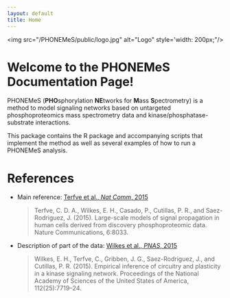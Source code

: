 ```yaml
---
layout: default
title: Home
---
```


<img src="/PHONEMeS/public/logo.jpg" alt="Logo" style='width: 200px;"/>

# Welcome to the PHONEMeS Documentation Page!

PHONEMeS (**PHO**sphorylation **NE**tworks for **M**ass **S**pectrometry) is a method to model signaling networks based on untargeted phosphoproteomics mass spectrometry data and kinase/phosphatase-substrate interactions.

This package contains the R package and accompanying scripts that implement the method as well as several examples of how to run a PHONEMeS analysis.

# References

+ Main reference: [Terfve et al., _Nat Comm_, 2015](http://www.nature.com/articles/ncomms9033)

  > Terfve, C. D. A., Wilkes, E. H., Casado, P., Cutillas, P. R., and Saez-Rodriguez, J. (2015). Large-scale models of signal propagation in human cells derived from discovery phosphoproteomic data. Nature Communications, 6:8033.

+ Description of part of the data: [Wilkes et al., _PNAS_, 2015](http://www.pnas.org/content/112/25/7719.abstract)

  > Wilkes, E. H., Terfve, C., Gribben, J. G., Saez-Rodriguez, J., and Cutillas, P. R. (2015). Empirical inference of circuitry and plasticity in a kinase signaling network. Proceedings of the National Academy of Sciences of the United States of America, 112(25):7719–24.
 
